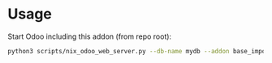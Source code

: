 # Usage

Start Odoo including this addon (from repo root):

```bash
python3 scripts/nix_odoo_web_server.py --db-name mydb --addon base_import_default_enable_tracking
```
